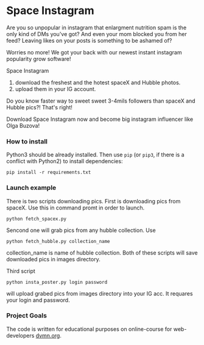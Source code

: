 # Space Instagram

Are you so unpopular in instagram that enlargment nutrition spam is the only kind of DMs you've got? And even your mom blocked you from her feed?
Leaving likes on your posts is something to be ashamed of?

Worries no more! We got your back with our newest instant instagram popularity grow software!

Space Instagram

1. download the freshest and the hotest spaceX and Hubble photos.
2. upload them in your IG account.

Do you know faster way to sweet sweet 3-4mils followers than spaceX and Hubble pics?! That's right!

Download Space Instagram now and become big instagram influencer like Olga Buzova!

### How to install
Python3 should be already installed.
Then use `pip` (or `pip3`, if there is a conflict with Python2) to install dependencies:
```
pip install -r requirements.txt
```

### Launch example
There is two scripts downloading pics.
First is downloading pics from spaceX. Use this in command promt in order to launch.
```
python fetch_spacex.py
```
Sencond one will grab pics from any hubble collection. Use
```
python fetch_hubble.py collection_name
```
collection_name is name of hubble collection. Both of these scripts will save downloaded pics in images directory.

Third script
```
python insta_poster.py login password
```
will upload grabed pics from images directory into your IG acc. It requares your login and password.
### Project Goals

The code is written for educational purposes on online-course for web-developers [dvmn.org](https://dvmn.org/).
